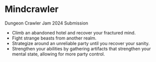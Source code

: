# Mindcrawler
 Dungeon Crawler Jam 2024 Submission
  - Climb an abandoned hotel and recover your fractured mind.
  - Fight strange beasts from another realm.
  - Strategize around an unreliable party until you recover your sanity.
  - Strengthen your abilities by gathering artifacts that strengthen your mental state, allowing for more party control.
